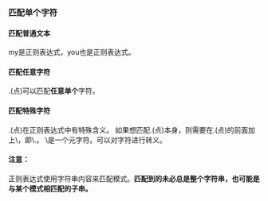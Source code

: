 ### 匹配单个字符
#### 匹配普通文本
my是正则表达式，you也是正则表达式。
#### 匹配任意字符
.(点)可以匹配**任意单个**字符。
#### 匹配特殊字符
.(点)在正则表达式中有特殊含义。
如果想匹配.(点)本身，则需要在.(点)的前面加上\，即\\.。
\是一个元字符。可以对字符进行转义。

#### 注意：
正则表达式使用字符串内容来匹配模式。**匹配到的未必总是整个字符串，也可能是与某个模式相匹配的子串。**